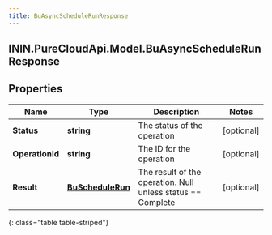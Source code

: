 ```yaml
---
title: BuAsyncScheduleRunResponse
---
```

## ININ.PureCloudApi.Model.BuAsyncScheduleRunResponse

## Properties

|Name | Type | Description | Notes|
|------------ | ------------- | ------------- | -------------|
| **Status** | **string** | The status of the operation | [optional] |
| **OperationId** | **string** | The ID for the operation | [optional] |
| **Result** | [**BuScheduleRun**](BuScheduleRun.html) | The result of the operation.  Null unless status == Complete | [optional] |
{: class="table table-striped"}


